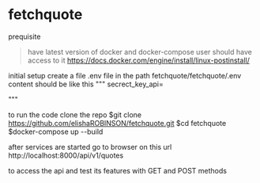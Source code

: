 # fetchquote
prequisite
> have latest version of docker and docker-compose
> user should have access to it https://docs.docker.com/engine/install/linux-postinstall/

initial setup
create a file .env file in the path fetchquote/fetchquote/.env
content should be like this 
"""
secrect_key_api=<alphavantage-api-key>

"""

to run the code clone the repo 
$git clone https://github.com/elishaROBINSON/fetchquote.git
$cd fetchquote
$docker-compose up --build

after services are started go to browser on this url
http://localhost:8000/api/v1/quotes

to access the api and test its features with GET and POST methods
